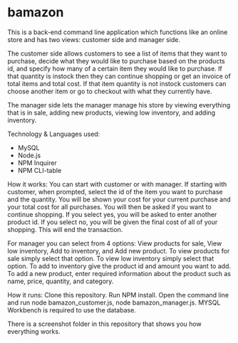# bamazon

This is a back-end command line application which functions like an online store and has two views: customer side and manager side.

The customer side allows customers to see a list of items that they want to purchase, decide what they would like to purchase based on the products id, and specify how many of a certain item they would like to purchase. If that quantity is instock then they can continue shopping or get an invoice of total items and total cost. If that item quantity is not instock customers can choose another item or go to checkout with what they currently have. 

The manager side lets the manager manage his store by viewing everything that is in sale, adding new products, viewing low inventory, and  adding inventory.

Technology & Languages used:

- MySQL
- Node.js
- NPM Inquirer
- NPM CLI-table

How it works: You can start with customer or with manager. If starting with customer, when prompted, select the id of the item you want to purchase and the quantity. You will be shown your cost for your current purchase and your total cost for all purchases. You will then be asked if you want to continue shopping. If you select yes, you will be asked to enter another product id. If you select no, you will be given the final cost of all of your shopping. This will end the transaction.

For manager you can select from 4 options: View products for sale, View low inventory, Add to inventory, and Add new product.
To view products for sale simply select that option. To view low inventory simply select that option. To add to inventory give the product id and amount you want to add. To add a new product, enter required information about the product such as name, price, quantity, and category.

How it runs: Clone this repository. Run NPM install. Open the command line and run node bamazon_customer.js, node bamazon_manager.js. MYSQL Workbench is required to use the database.

There is a screenshot folder in this repository that shows you how everything works.
